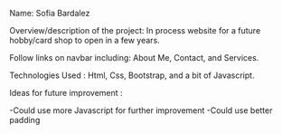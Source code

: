 Name: Sofia Bardalez

Overview/description of the project: In process website for a future hobby/card shop to open in a few years.

Follow links on navbar including: About Me, Contact, and Services.

Technologies Used : Html, Css, Bootstrap, and a bit of Javascript.

Ideas for future improvement : 

-Could use more Javascript for further improvement
-Could use better padding

